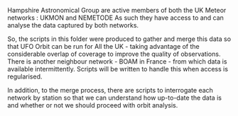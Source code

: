 Hampshire Astronomical Group are active members of both the UK Meteor networks : UKMON and NEMETODE
As such they have access to and can analyse the data captured by both networks.

So, the scripts in this folder were produced to gather and merge this data so that UFO Orbit can be
run for All the UK - taking advantage of the considerable overlap of coverage to improve the quality of observations.
There is another neighbour network - BOAM in France - from which data is available intermittently. Scripts will be 
written to handle this when access is regularised.

In addition, to the merge process, there are scripts to interrogate each network by station so that we can understand
how up-to-date the data is and whether or not we should proceed with orbit analysis.
